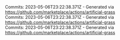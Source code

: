Commits: 2023-05-06T23:22:38.371Z - Generated via https://github.com/marketplace/actions/artificial-grass
<br>
Commits: 2023-05-06T23:22:38.371Z - Generated via https://github.com/marketplace/actions/artificial-grass
<br>
Commits: 2023-05-06T23:22:38.371Z - Generated via https://github.com/marketplace/actions/artificial-grass
<br>
